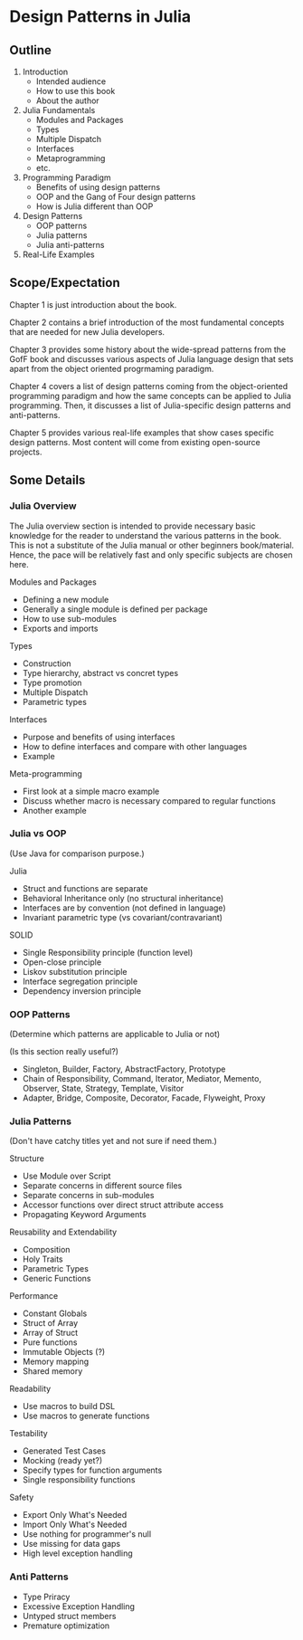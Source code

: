 # Design Patterns in Julia

## Outline

1. Introduction
   - Intended audience
   - How to use this book
   - About the author
2. Julia Fundamentals
   - Modules and Packages
   - Types
   - Multiple Dispatch
   - Interfaces
   - Metaprogramming
   - etc.
3. Programming Paradigm
   - Benefits of using design patterns
   - OOP and the Gang of Four design patterns
   - How is Julia different than OOP
4. Design Patterns 
   - OOP patterns
   - Julia patterns
   - Julia anti-patterns
5. Real-Life Examples

## Scope/Expectation

Chapter 1 is just introduction about the book.

Chapter 2 contains a brief introduction of the most fundamental concepts that are needed for new Julia developers.  

Chapter 3 provides some history about the wide-spread patterns from the GofF book and discusses various aspects of Julia language design that sets apart from the object oriented progrmaming paradigm.

Chapter 4 covers a list of design patterns coming from the object-oriented programming paradigm and how the same concepts can be applied to Julia programming.  Then, it discusses a list of Julia-specific design patterns and anti-patterns.

Chapter 5 provides various real-life examples that show cases specific design patterns.  Most content will come from existing open-source projects.   

## Some Details

### Julia Overview

The Julia overview section is intended to provide necessary basic knowledge for the reader to understand the various patterns in the book. This is not a substitute of the Julia manual or other beginners book/material.  Hence, the pace will be relatively fast and only specific subjects are chosen here.

Modules and Packages
- Defining a new module
- Generally a single module is defined per package
- How to use sub-modules
- Exports and imports

Types 
- Construction
- Type hierarchy, abstract vs concret types
- Type promotion
- Multiple Dispatch
- Parametric types

Interfaces
- Purpose and benefits of using interfaces
- How to define interfaces and compare with other languages
- Example

Meta-programming
- First look at a simple macro example
- Discuss whether macro is necessary compared to regular functions
- Another example 


### Julia vs OOP

(Use Java for comparison purpose.)

Julia
- Struct and functions are separate
- Behavioral Inheritance only (no structural inheritance)
- Interfaces are by convention (not defined in language)
- Invariant parametric type (vs covariant/contravariant)

SOLID
- Single Responsibility principle (function level)
- Open-close principle
- Liskov substitution principle
- Interface segregation principle
- Dependency inversion principle

### OOP Patterns 

(Determine which patterns are applicable to Julia or not)

(Is this section really useful?)

- Singleton, Builder, Factory, AbstractFactory, Prototype
- Chain of Responsibility, Command, Iterator, Mediator, Memento, Observer, State, Strategy, Template, Visitor
- Adapter, Bridge, Composite, Decorator, Facade, Flyweight, Proxy

### Julia Patterns

(Don't have catchy titles yet and not sure if need them.)

Structure
- Use Module over Script
- Separate concerns in different source files
- Separate concerns in sub-modules
- Accessor functions over direct struct attribute access 
- Propagating Keyword Arguments

Reusability and Extendability
- Composition
- Holy Traits
- Parametric Types
- Generic Functions

Performance
- Constant Globals
- Struct of Array
- Array of Struct
- Pure functions
- Immutable Objects (?)
- Memory mapping
- Shared memory

Readability
- Use macros to build DSL
- Use macros to generate functions

Testability
- Generated Test Cases
- Mocking (ready yet?)
- Specify types for function arguments
- Single responsibility functions

Safety
- Export Only What's Needed
- Import Only What's Needed
- Use nothing for programmer's null
- Use missing for data gaps
- High level exception handling

### Anti Patterns

- Type Priracy
- Excessive Exception Handling
- Untyped struct members
- Premature optimization

